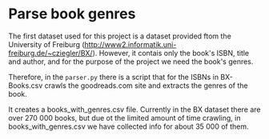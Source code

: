 # Parse book genres

The first dataset used for this project is a dataset provided ftom the University of Freiburg (<http://www2.informatik.uni-freiburg.de/~cziegler/BX/>).
However, it contais only the book's ISBN, title and author, and for the purpose of the project we need the book's genres.

Therefore, in the `parser.py` there is a script that for the ISBNs in BX-Books.csv crawls the goodreads.com site and extracts the genres of the book.

It creates a books_with_genres.csv file. Currently in the BX dataset there are over 270 000 books, but due ot the limited amount of time crawling, in books_with_genres.csv we have collected info for about 35 000 of them.
